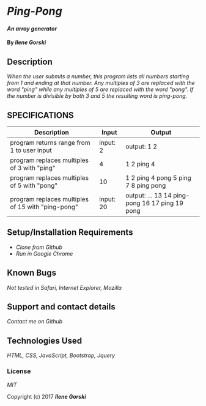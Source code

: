 # _Ping-Pong_

#### _An array generator_

#### By _**Ilene Gorski**_

## Description

_When the user submits a number, this program lists all numbers starting from 1 and ending at that number. Any multiples of 3 are replaced with the word "ping" while any multiples of 5 are replaced with the word "pong". If the number is divisible by both 3 and 5 the resulting word is ping-pong._

## SPECIFICATIONS
| Description | Input | Output |
|-------------|-------|--------|
| program returns range from 1 to user input | input: 2 | output: 1 2 |
| program replaces multiples of 3 with "ping" | 4 | 1 2 ping 4 |
|program replaces multiples of 5 with "pong" | 10 | 1 2 ping 4 pong 5 ping 7 8 ping pong |
|program replaces multiples of 15 with "ping-pong" | input: 20 | output: ... 13 14 ping-pong 16 17 ping 19 pong |

## Setup/Installation Requirements

* _Clone from Github_
* _Run in Google Chrome_

## Known Bugs

_Not tested in Safari, Internet Explorer, Mozilla_

## Support and contact details

_Contact me on Github_

## Technologies Used

_HTML, CSS, JavaScript, Bootstrap, Jquery_

### License

*MIT*

Copyright (c) 2017 **_Ilene Gorski_**
